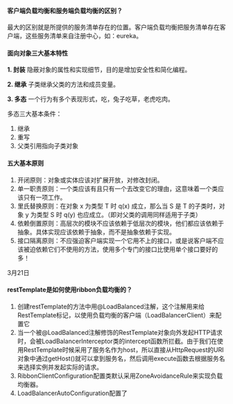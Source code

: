 #### 客户端负载均衡和服务端负载均衡的区别？
最大的区别就是所提供的服务清单存在的位置。客户端负载均衡把服务清单存在客户端，这些服务清单来自注册中心，如：eureka。

#### 面向对象三大基本特性
**1. 封装** 隐蔽对象的属性和实现细节，目的是增加安全性和简化编程。

**2. 继承** 子类继承父类的方法和成员变量。

**3. 多态** 一个行为有多个表现形式，吃，兔子吃草，老虎吃肉。

多态三大基本条件：
1. 继承
2. 重写
3. 父类引用指向子类对象

#### 五大基本原则
1. 开闭原则：对象或实体应该对扩展开放，对修改封闭。
2. 单一职责原则：一个类应该有且只有一个去改变它的理由，这意味着一个类应该只有一项工作。
3. 里氏替换原则：在对象 x 为类型 T 时 q(x) 成立，那么当 S 是 T 的子类时，对象 y 为类型 S 时 q(y) 也应成立。（即对父类的调用同样适用于子类）
4. 依赖倒置原则：高层次的模块不应该依赖于低层次的模块，他们都应该依赖于抽象。具体实现应该依赖于抽象，而不是抽象依赖于实现。
5. 接口隔离原则：不应强迫客户端实现一个它用不上的接口，或是说客户端不应该被迫依赖它们不使用的方法，使用多个专门的接口比使用单个接口要好的多！

3月21日
#### restTemplate是如何使用ribbon负载均衡的？
1. 创建restTemplate的方法中用@LoadBalanced注解，这个注解用来给RestTemplate标记，以使用负载均衡的客户端（LoadBalancerClient）来配置它
2. 当一个被@LoadBalanced注解修饰的RestTemplate对象向外发起HTTP请求时，会被LoadBalancerInterceptor类的intercept函数所拦截。由于我们在使用RestTemplate时候采用了服务名作为host，所以直接从HttpRequest的URI对象中通过getHost()就可以拿到服务名，然后调用execute函数去根据服务名来选择实例并发起实际的请求。
3. RibbonClientConfiguration配置类默认采用ZoneAvoidanceRule来实现负载均衡器。
4. LoadBalancerAutoConfiguration配置了